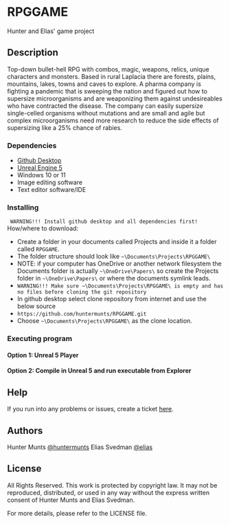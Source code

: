 # RPGGAME
Hunter and Elias' game project

## Description

Top-down bullet-hell RPG with combos, magic, weapons, relics, unique characters and monsters. Based in rural Laplacia there are forests, plains, mountains, lakes, towns and caves to explore. A pharma company is fighting a pandemic that is sweeping the nation and figured out how to supersize microorganisms and are weaponizing them against undesireables who have contracted the disease. The company can easily supersize single-celled organisms without mutations and are small and agile but complex microorganisms need more research to reduce the side effects of supersizing like a 25% chance of rabies. 

### Dependencies

* [Github Desktop](https://desktop.github.com/)
* [Unreal Engine 5](https://www.unrealengine.com/en-US/unreal-engine-5)
* Windows 10 or 11
* Image editing software
* Text editor software/IDE

### Installing
``` WARNING!!! Install github desktop and all dependencies first!```
How/where to download:
* Create a folder in your documents called Projects and inside it a folder called ```RPGGAME```. 
* The folder structure should look like ```~\Documents\Projects\RPGGAME\```
* NOTE: if your computer has OneDrive or another network filesystem the Documents folder is actually ```~\OneDrive\Papers\``` so create the Projects folder in ```~\OneDrive\Papers\``` or where the documents symlink leads.
* ```WARNING!!! Make sure ~\Documents\Projects\RPGGAME\ is empty and has no files before cloning the git repository```
* In github desktop select clone repository from internet and use the below source
* ```https://github.com/huntermunts/RPGGAME.git```
* Choose ```~\Documents\Projects\RPGGAME\``` as the clone location.

### Executing program

#### Option 1: Unreal 5 Player

#### Option 2: Compile in Unreal 5 and run executable from Explorer

## Help

If you run into any problems or issues, create a ticket [here](https://github.com/huntermunts/RPGGAME/issues/new).

## Authors

Hunter Munts [@huntermunts](mailto:huntermunts@gmail.com)
Elias Svedman  [@elias](https://www.youtube.com/@eliassvedman7990)

## License

All Rights Reserved. This work is protected by copyright law. It may not be reproduced, distributed, or used in any way without the express written consent of Hunter Munts and Elias Svedman.

For more details, please refer to the LICENSE file.
